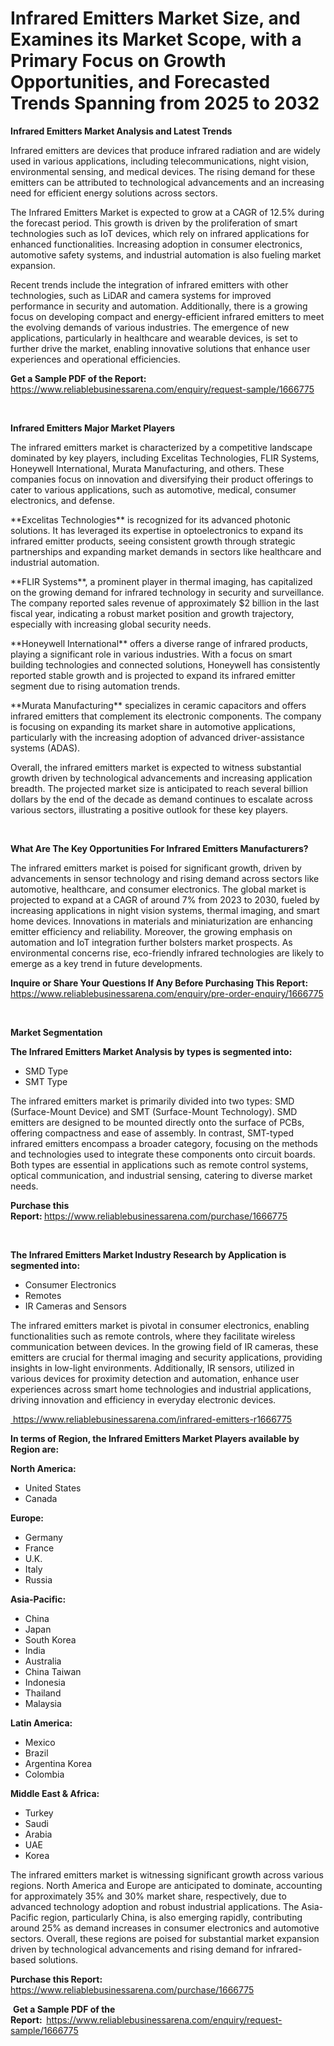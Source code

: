 <p><h1>Infrared Emitters Market Size, and Examines its Market Scope, with a Primary Focus on Growth Opportunities, and Forecasted Trends Spanning from 2025 to 2032</h1></p><p><strong>Infrared Emitters Market Analysis and Latest Trends</strong></p>
<p><p>Infrared emitters are devices that produce infrared radiation and are widely used in various applications, including telecommunications, night vision, environmental sensing, and medical devices. The rising demand for these emitters can be attributed to technological advancements and an increasing need for efficient energy solutions across sectors.</p><p>The Infrared Emitters Market is expected to grow at a CAGR of 12.5% during the forecast period. This growth is driven by the proliferation of smart technologies such as IoT devices, which rely on infrared applications for enhanced functionalities. Increasing adoption in consumer electronics, automotive safety systems, and industrial automation is also fueling market expansion.</p><p>Recent trends include the integration of infrared emitters with other technologies, such as LiDAR and camera systems for improved performance in security and automation. Additionally, there is a growing focus on developing compact and energy-efficient infrared emitters to meet the evolving demands of various industries. The emergence of new applications, particularly in healthcare and wearable devices, is set to further drive the market, enabling innovative solutions that enhance user experiences and operational efficiencies.</p></p>
<p><strong>Get a Sample PDF of the Report:&nbsp;</strong> <a href="https://www.reliablebusinessarena.com/enquiry/request-sample/1666775?utm_campaign=3105&utm_medium=2&utm_source=Github&utm_content=ia&utm_term=16042025&utm_id=infrared-emitters">https://www.reliablebusinessarena.com/enquiry/request-sample/1666775</a></p>
<p>&nbsp;</p>
<p><strong>Infrared Emitters Major Market Players</strong></p>
<p><p>The infrared emitters market is characterized by a competitive landscape dominated by key players, including Excelitas Technologies, FLIR Systems, Honeywell International, Murata Manufacturing, and others. These companies focus on innovation and diversifying their product offerings to cater to various applications, such as automotive, medical, consumer electronics, and defense.</p><p>**Excelitas Technologies** is recognized for its advanced photonic solutions. It has leveraged its expertise in optoelectronics to expand its infrared emitter products, seeing consistent growth through strategic partnerships and expanding market demands in sectors like healthcare and industrial automation. </p><p>**FLIR Systems**, a prominent player in thermal imaging, has capitalized on the growing demand for infrared technology in security and surveillance. The company reported sales revenue of approximately $2 billion in the last fiscal year, indicating a robust market position and growth trajectory, especially with increasing global security needs. </p><p>**Honeywell International** offers a diverse range of infrared products, playing a significant role in various industries. With a focus on smart building technologies and connected solutions, Honeywell has consistently reported stable growth and is projected to expand its infrared emitter segment due to rising automation trends. </p><p>**Murata Manufacturing** specializes in ceramic capacitors and offers infrared emitters that complement its electronic components. The company is focusing on expanding its market share in automotive applications, particularly with the increasing adoption of advanced driver-assistance systems (ADAS).</p><p>Overall, the infrared emitters market is expected to witness substantial growth driven by technological advancements and increasing application breadth. The projected market size is anticipated to reach several billion dollars by the end of the decade as demand continues to escalate across various sectors, illustrating a positive outlook for these key players.</p></p>
<p>&nbsp;</p>
<p><strong>What Are The Key Opportunities For Infrared Emitters Manufacturers?</strong></p>
<p><p>The infrared emitters market is poised for significant growth, driven by advancements in sensor technology and rising demand across sectors like automotive, healthcare, and consumer electronics. The global market is projected to expand at a CAGR of around 7% from 2023 to 2030, fueled by increasing applications in night vision systems, thermal imaging, and smart home devices. Innovations in materials and miniaturization are enhancing emitter efficiency and reliability. Moreover, the growing emphasis on automation and IoT integration further bolsters market prospects. As environmental concerns rise, eco-friendly infrared technologies are likely to emerge as a key trend in future developments.</p></p>
<p><strong>Inquire or Share Your Questions If Any Before Purchasing This Report:</strong> <a href="https://www.reliablebusinessarena.com/enquiry/pre-order-enquiry/1666775?utm_campaign=3105&utm_medium=2&utm_source=Github&utm_content=ia&utm_term=16042025&utm_id=infrared-emitters">https://www.reliablebusinessarena.com/enquiry/pre-order-enquiry/1666775</a></p>
<p>&nbsp;</p>
<p><strong>Market Segmentation</strong></p>
<p><strong>The Infrared Emitters Market Analysis by types is segmented into:</strong></p>
<p><ul><li>SMD Type</li><li>SMT Type</li></ul></p>
<p><p>The infrared emitters market is primarily divided into two types: SMD (Surface-Mount Device) and SMT (Surface-Mount Technology). SMD emitters are designed to be mounted directly onto the surface of PCBs, offering compactness and ease of assembly. In contrast, SMT-typed infrared emitters encompass a broader category, focusing on the methods and technologies used to integrate these components onto circuit boards. Both types are essential in applications such as remote control systems, optical communication, and industrial sensing, catering to diverse market needs.</p></p>
<p><strong>Purchase this Report:&nbsp;</strong><a href="https://www.reliablebusinessarena.com/purchase/1666775?utm_campaign=3105&utm_medium=2&utm_source=Github&utm_content=ia&utm_term=16042025&utm_id=infrared-emitters">https://www.reliablebusinessarena.com/purchase/1666775</a></p>
<p>&nbsp;</p>
<p><strong>The Infrared Emitters Market Industry Research by Application is segmented into:</strong></p>
<p><ul><li>Consumer Electronics</li><li>Remotes</li><li>IR Cameras and Sensors</li></ul></p>
<p><p>The infrared emitters market is pivotal in consumer electronics, enabling functionalities such as remote controls, where they facilitate wireless communication between devices. In the growing field of IR cameras, these emitters are crucial for thermal imaging and security applications, providing insights in low-light environments. Additionally, IR sensors, utilized in various devices for proximity detection and automation, enhance user experiences across smart home technologies and industrial applications, driving innovation and efficiency in everyday electronic devices.</p></p>
<p><a href="https://www.reliablebusinessarena.com/infrared-emitters-r1666775?utm_campaign=3105&utm_medium=2&utm_source=Github&utm_content=ia&utm_term=16042025&utm_id=infrared-emitters">&nbsp;https://www.reliablebusinessarena.com/infrared-emitters-r1666775</a></p>
<p><strong>In terms of Region, the Infrared Emitters Market Players available by Region are:</strong></p>
<p>
    <p> <strong> North America: </strong>
        <ul>
            <li>United States</li>
            <li>Canada</li>
        </ul>
        </p> 
    <p> <strong> Europe: </strong>
        <ul>
            <li>Germany</li>
            <li>France</li>
            <li>U.K.</li>
            <li>Italy</li>
            <li>Russia</li>
        </ul>
        </p> 
    <p> <strong> Asia-Pacific: </strong>
        <ul>
            <li>China</li>
            <li>Japan</li>
            <li>South Korea</li>
            <li>India</li>
            <li>Australia</li>
            <li>China Taiwan</li>
            <li>Indonesia</li>
            <li>Thailand</li>
            <li>Malaysia</li>
        </ul>
        </p> 
    <p> <strong> Latin America: </strong>
        <ul>
            <li>Mexico</li>
            <li>Brazil</li>
            <li>Argentina Korea</li>
            <li>Colombia</li>
        </ul>
        </p> 
    <p> <strong> Middle East & Africa: </strong>
        <ul>
            <li>Turkey</li>
            <li>Saudi</li>
            <li>Arabia</li>
            <li>UAE</li>
            <li>Korea</li>
        </ul>
    </p>
    </p>
<p><p>The infrared emitters market is witnessing significant growth across various regions. North America and Europe are anticipated to dominate, accounting for approximately 35% and 30% market share, respectively, due to advanced technology adoption and robust industrial applications. The Asia-Pacific region, particularly China, is also emerging rapidly, contributing around 25% as demand increases in consumer electronics and automotive sectors. Overall, these regions are poised for substantial market expansion driven by technological advancements and rising demand for infrared-based solutions.</p></p>
<p><strong>Purchase this Report: </strong><a href="https://www.reliablebusinessarena.com/purchase/1666775?utm_campaign=3105&utm_medium=2&utm_source=Github&utm_content=ia&utm_term=16042025&utm_id=infrared-emitters">https://www.reliablebusinessarena.com/purchase/1666775</a></p>
<p>&nbsp;<strong>Get a Sample PDF of the Report:&nbsp;&nbsp;</strong><a href="https://www.reliablebusinessarena.com/enquiry/request-sample/1666775?utm_campaign=3105&utm_medium=2&utm_source=Github&utm_content=ia&utm_term=16042025&utm_id=infrared-emitters">https://www.reliablebusinessarena.com/enquiry/request-sample/1666775</a></p>
<p><strong></strong></p>
<p><p></p><p></p><p></p></p>